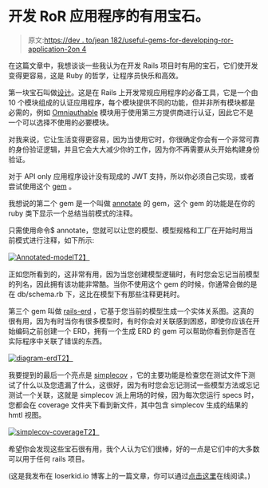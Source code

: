 # 开发 RoR 应用程序的有用宝石。

> 原文:[https://dev . to/jean 182/useful-gems-for-developing-ror-application-2on 4](https://dev.to/jean182/useful-gems-for-developing-ror-application-2on4)

在这篇文章中，我想谈谈一些我认为在开发 Rails 项目时有用的宝石，它们使开发变得更容易，这是 Ruby 的哲学，让程序员快乐和高效。

第一块宝石叫做[设计](https://github.com/plataformatec/devise)。这是在 Rails 上开发常规应用程序的必备工具，它是一个由 10 个模块组成的认证应用程序，每个模块提供不同的功能，但并非所有模块都是必需的，例如 [Omniauthable](https://www.rubydoc.info/github/plataformatec/devise/master/Devise/Models/Omniauthable) 模块用于使用第三方提供商进行认证，因此它不是一个可以选择不使用的必要模块。

对我来说，它让生活变得更容易，因为当使用它时，你很确定你会有一个非常可靠的身份验证逻辑，并且它会大大减少你的工作，因为你不再需要从头开始构建身份验证。

对于 API only 应用程序设计没有现成的 JWT 支持，所以你必须自己实现，或者尝试使用这个 [gem](https://github.com/waiting-for-dev/devise-jwt) 。

我想说的第二个 gem 是一个叫做 [annotate](https://github.com/ctran/annotate_models) 的 gem，这个 gem 的功能是在你的 ruby 类下显示一个总结当前模式的注释。

只需使用命令$ annotate，您就可以让您的模型、模型规格和工厂在开始时用当前模式进行注释，如下所示:

[![Annotated-model](../Images/9584465b791eae6e086f5febe2f13a28.png "Annotated-model")T2】](https://res.cloudinary.com/practicaldev/image/fetch/s--3VcA4zqP--/c_limit%2Cf_auto%2Cfl_progressive%2Cq_auto%2Cw_880/https://loserkid.io/img/annotate.png)

正如您所看到的，这非常有用，因为当您创建模型逻辑时，有时您会忘记当前模型的列名，因此拥有该功能非常酷。当你不使用这个 gem 的时候，你通常会做的是在 db/schema.rb 下，这比在模型下有那些注释更耗时。

第三个 gem 叫做 [rails-erd](https://github.com/voormedia/rails-erd) ，它基于您当前的模型生成一个实体关系图。这真的很有用，因为有时当你有很多模型时，有时你会对关联感到困惑，即使你应该在开始编码之前创建一个 ERD，拥有一个生成 ERD 的 gem 可以帮助你看到你是否在实际程序中关联了错误的东西。

[![diagram-erd](../Images/b8bc3e20815159f0e05845e89ac784c4.png "Example of an ERD diagram generated with rails-erd")T2】](https://res.cloudinary.com/practicaldev/image/fetch/s--NLmwYfKN--/c_limit%2Cf_auto%2Cfl_progressive%2Cq_auto%2Cw_880/https://loserkid.io/img/blogdomain.png)

我要提到的最后一个亮点是 [simplecov](https://github.com/colszowka/simplecov) ，它的主要功能是检查您在测试文件下测试了什么以及您遗漏了什么，这很好，因为有时您会忘记测试一些模型方法或忘记测试一个关联，这就是 simplecov 派上用场的时候，因为每次您运行 specs 时，您都会在 coverage 文件夹下看到新文件，其中包含 simplecov 生成的结果的 hmtl 视图。

[![simplecov-coverage](../Images/b3602ab323ffb798e56cae0639b9e849.png "Coverage example")T2】](https://res.cloudinary.com/practicaldev/image/fetch/s--u8OJcha1--/c_limit%2Cf_auto%2Cfl_progressive%2Cq_auto%2Cw_880/https://loserkid.io/img/simplecov-coverage.png)

希望你会发现这些宝石很有用，我个人认为它们很棒，好的一点是它们中的大多数可以用于任何 rails 项目。

(这是我发布在 loserkid.io 博客上的一篇文章，你可以通过[点击这里](https://loserkid.io/useful-gems-for-developing-ror-application/)在线阅读。)